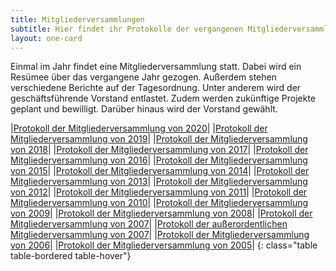 ```yaml
---
title: Mitgliederversammlungen
subtitle: Hier findet ihr Protokolle der vergangenen Mitgliederversammlungen.
layout: one-card
---
```

Einmal im Jahr findet eine Mitgliederversammlung statt. Dabei wird ein Resümee über das vergangene Jahr gezogen. Außerdem stehen verschiedene Berichte auf der Tagesordnung. Unter anderem wird der geschäftsführende Vorstand entlastet.
Zudem werden zukünftige Projekte geplant und bewilligt. Darüber hinaus wird der Vorstand gewählt.

|[Protokoll der Mitgliederversammlung von 2020](dokumente/jhv_2020.pdf)|
|[Protokoll der Mitgliederversammlung von 2019](dokumente/jhv_2019.pdf)|
|[Protokoll der Mitgliederversammlung von 2018](dokumente/jhv_2018.pdf)|
|[Protokoll der Mitgliederversammlung von 2017](dokumente/jhv_2017.pdf)|
|[Protokoll der Mitgliederversammlung von 2016](dokumente/jhv_2016.pdf)|
|[Protokoll der Mitgliederversammlung von 2015](dokumente/jhv_2015.pdf)|
|[Protokoll der Mitgliederversammlung von 2014](dokumente/jhv_2014.pdf)|
|[Protokoll der Mitgliederversammlung von 2013](dokumente/jhv_2013.pdf)|
|[Protokoll der Mitgliederversammlung von 2012](dokumente/jhv_2012.pdf)|
|[Protokoll der Mitgliederversammlung von 2011](dokumente/jhv_2011.pdf)|
|[Protokoll der Mitgliederversammlung von 2010](dokumente/jhv_2010.pdf)|
|[Protokoll der Mitgliederversammlung von 2009](dokumente/jhv_2009.pdf)|
|[Protokoll der Mitgliederversammlung von 2008](dokumente/jhv_2008.pdf)|
|[Protokoll der Mitgliederversammlung von 2007](dokumente/jhv_2007.pdf)|
|[Protokoll der außerordentlichen Mitgliederversammlung von 2007](dokumente/jhv_2007_ao.pdf)|
|[Protokoll der Mitgliederversammlung von 2006](dokumente/jhv_2006.pdf)|
|[Protokoll der Mitgliederversammlung von 2005](dokumente/jhv_2005.pdf)|
{: class="table table-bordered table-hover"}
